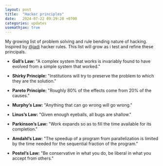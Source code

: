```yaml
---
layout: post
title:  "Hacker principles"
date:   2024-07-22 09:29:20 +0700
categories: updates
usemathjax: true
---
```



My growing list of problem solving and rule bending nature of hacking. Inspired by [@jadi](https://twitter.com/jadi) hacker rules. 
This list will grow as i test and refine these principals. 

- **Gall’s Law:** "A complex system that works is invariably found to have evolved from a simple system that worked."

- **Shirky Principle:** "Institutions will try to preserve the problem to which they are the solution."

- **Pareto Principle:** "Roughly 80% of the effects come from 20% of the causes."

- **Murphy’s Law:** "Anything that can go wrong will go wrong."

- **Linus’s Law:** "Given enough eyeballs, all bugs are shallow."

- **Parkinson’s Law:** "Work expands so as to fill the time available for its completion."

- **Amdahl’s Law:** "The speedup of a program from parallelization is limited by the time needed for the sequential fraction of the program."

- **Postel’s Law:** "Be conservative in what you do, be liberal in what you accept from others."
